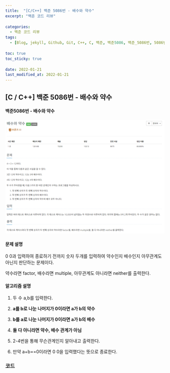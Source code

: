 ```yaml
---
title:  "[C/C++] 백준 5086번 - 배수와 약수"
excerpt: "백준 코드 리뷰"

categories:
  - 백준 코드 리뷰
tags:
  - [Blog, jekyll, Github, Git, C++, C, 백준, 백준5086, 백준_5086번, 5086번, c++_5086번, 배수와 약수]

toc: true
toc_sticky: true
 
date: 2022-01-21
last_modified_at: 2022-01-21
---
```


## [C / C++] 백준 5086번 - 배수와 약수

#### 백준5086번 - 배수와 약수



![5086](../images/2021-01-21-5086-posting/5086.PNG)



#### 문제 설명

0 0과 입력하여 종료하기 전까지 숫자 두개를 입력하여 약수인지 배수인지 아무관계도 아닌지 판단하는 문제이다. 

약수라면 factor, 배수라면 multiple, 아무관계도 아니라면 neither를 출력한다.

  

#### 알고리즘 설명

1. 두 수 a,b를 입력한다.

2. **a를 b로 나눈 나머지가 0이라면 a가 b의 약수**

3. **b를 a로 나눈 나머지가 0이라면 a가 b의 배수**

4. **둘 다 아니라면 약수, 배수 관계가 아님**

5. 2-4번을 통해 무슨관계인지 알아내고 출력한다.

6. 만약 a+b==0이라면 0 0을 입력했다는 뜻으로 종료한다.



### 코드

<script src="https://gist.github.com/2hyunjinn/85bcb0e76e2a79b0937ca09b618129c8.js"></script>

